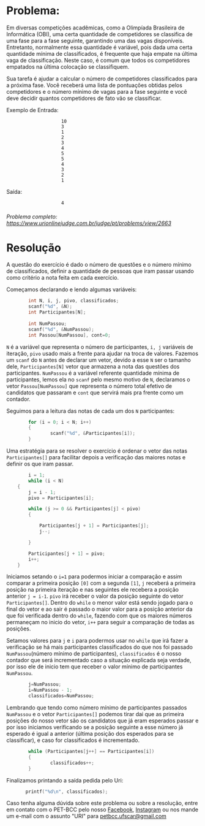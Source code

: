 # Problema:

Em diversas competições acadêmicas, como a Olimpíada Brasileira de Informática (OBI), uma certa quantidade de competidores se classifica de uma fase para a fase seguinte, garantindo uma das vagas disponíveis. Entretanto, normalmente essa quantidade é variável, pois dada uma certa quantidade mínima de classificados, é frequente que haja empate na última vaga de classificação. Neste caso, é comum que todos os competidores empatados na última colocação se classifiquem.

Sua tarefa é ajudar a calcular o número de competidores classificados para a próxima fase. Você receberá uma lista de pontuações obtidas pelos competidores e o número mínimo de vagas para a fase seguinte e você deve decidir quantos competidores de fato vão se classificar.

Exemplo de Entrada:

                        10
                        3
                        1
                        2
                        3
                        4
                        5
                        5
                        4
                        3
                        2
                        1

Saída: 

                        4


###### Problema completo: https://www.urionlinejudge.com.br/judge/pt/problems/view/2663

# Resolução

A questão do exercício é dado o número de questões e o número mínimo de classificados, definir a quantidade de pessoas que iram passar usando como critério a nota feita em cada exercício. 

Começamos declarando e lendo algumas variáveis:

```c
        int N, i, j, pivo, classificados;
        scanf("%d", &N);
        int Participantes[N];
        
        int NumPassou;
        scanf("%d", &NumPassou);
        int Passou[NumPassou], cont=0;
```

`N` é a variável que representa o número de participantes, `i, j` variáveis de iteração, `pivo` usado mais a frente para ajudar na troca de valores. Fazemos um `scanf` do `N` antes de declarar um vetor, devido a esse `N` ser o tamanho dele, `Participantes[N]` vetor que armazena a nota das questões dos participantes. `NumPassou` é a variável referente quantidade mínima de participantes, lemos ela no `scanf` pelo mesmo motivo de `N`, declaramos o vetor `Passou[NumPassou]` que representa o número total efetivo de candidatos que passaram e `cont` que servirá mais pra frente como um contador.

Seguimos para a leitura das notas de cada um dos `N` participantes:

```c
        for (i = 0; i < N; i++)
        {
                scanf("%d", &Participantes[i]);
        }
```

Uma estratégia para se resolver o exercício é ordenar o vetor das notas `Participantes[]` para facilitar depois a verificação das maiores notas e definir os que iram passar.

```c
        i = 1;
        while (i < N)
	{
		j = i - 1;
		pivo = Participantes[i];

		while (j >= 0 && Participantes[j] < pivo)
		{

			Participantes[j + 1] = Participantes[j];
			j--;

		}

		Participantes[j + 1] = pivo;
		i++;
	}
```
Iniciamos setando o `i=1` para podermos iniciar a comparação e assim comparar a primeira posição `[0]` com a segunda `[1]`, `j` receberá a primeira posição na primeira iteração e nas seguintes ele recebera a posição anterior `j = i-1`. `pivo` irá receber o valor da posição seguinte do vetor `Participantes[]`. Dentro do `while` o menor valor está sendo jogado para o final do vetor e ao sair é passado o maior valor para a posição anterior da que foi verificada dentro do `while`, fazendo com que os maiores números permaneçam no inicio do vetor, `i++` para seguir a comparação de todas as posições.    

Setamos valores para `j` e `i` para podermos usar no `while` que irá fazer a verificação se há mais participantes classificados do que nos foi passado `NumPassou`(número mínimo de participantes), `classificados` é o nosso contador que será incrementado caso a situação explicada seja verdade, por isso ele de inicio tem que receber o valor mínimo de participantes `NumPassou`.

```c
        j=NumPassou;
        i=NumPassou - 1;
        classificados=NumPassou;
```

Lembrando que tendo como número mínimo de participantes passados `NumPassou` e o vetor `Participantes[]` podemos tirar dai que as primeira posições do nosso vetor são os candidatos que já eram esperados passar e por isso iniciamos verificando se a posição seguinte a esse número já esperado é igual a anterior (última posição dos esperados para se classificar), e caso for classificados é incrementado.

```c
        while (Participantes[j++] == Participantes[i])
        {
                classificados++;                                         
        }
```

Finalizamos printando a saída pedida pelo Uri:

```c
       printf("%d\n", classificados);
```

Caso tenha alguma dúvida sobre este problema ou sobre a resolução, entre em contato com o PET-BCC pelo nosso
[Facebook](https://www.facebook.com/petbcc/),
[Instagram](https://www.instagram.com/petbcc.ufscar/)
ou nos mande um e-mail com o assunto "URI" para petbcc.ufscar@gmail.com